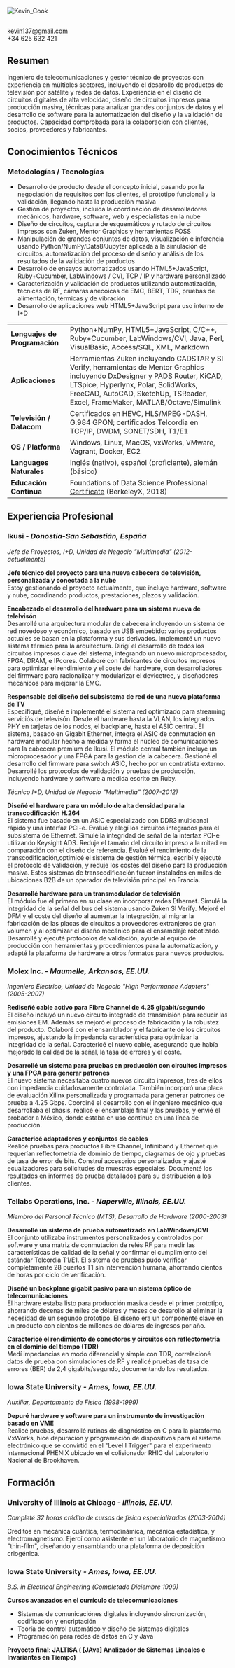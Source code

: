 ![Kevin_Cook](/__headshot.jpeg)
## 
kevin137@gmail.com  
+34 625 632 421  


## Resumen  
Ingeniero de telecomunicaciones y gestor técnico de proyectos con experiencia en múltiples sectores, incluyendo el desarollo de productos de televisión por satélite y redes de datos. Experiencia en el diseño de circuitos digitales de alta velocidad, diseño de circuitos impresos para producción masiva, técnicas para analizar grandes conjuntos de datos y el desarrollo de software para la automatización del diseño y la validación de productos. Capacidad comprobada para la colaboracion con clientes, socios, proveedores y fabricantes.


## Conocimientos Técnicos  
### Metodologías / Tecnologías
- Desarrollo de producto desde el concepto inicial, pasando por la negociación de requisitos con los clientes, el prototipo funcional y la validación, llegando hasta la producción masiva
- Gestión de proyectos, incluida la coordinación de desarrolladores mecánicos, hardware, software, web y especialistas en la nube
- Diseño de circuitos, captura de esquemáticos y rutado de circuitos impresos con Zuken, Mentor Graphics y herramientas FOSS
- Manipulación de grandes conjuntos de datos, visualización e inferencia usando  Python/NumPy/Data8/Jupyter aplicada a la simulación de circuitos, automatización del proceso de diseño y análisis de los resultados de la validación de productos
- Desarrollo de ensayos automatizados usando HTML5+JavaScript, Ruby+Cucumber, LabWindows / CVI, TCP / IP y hardware personalizado
- Caracterización y validación de productos utilizando automatización, técnicas de RF, cámaras anecoicas de EMC, BERT, TDR, pruebas de alimentación, térmicas y de vibración
- Desarrollo de aplicaciones web HTML5+JavaScript para uso interno de I+D 

|     |     |
| :-- | :-- |
|**Lenguajes de Programación**   | Python+NumPy, HTML5+JavaScript, C/C++, Ruby+Cucumber, LabWindows/CVI, Java, Perl, VisualBasic, Access/SQL, XML, Markdown |
| **Aplicaciones**               | Herramientas Zuken incluyendo CADSTAR y SI Verify, herramientas de Mentor Graphics incluyendo DxDesigner y PADS Router, KiCAD, LTSpice, Hyperlynx, Polar, SolidWorks, FreeCAD, AutoCAD, SketchUp, TSReader, Excel, FrameMaker, MATLAB/Octave/Simulink     |
| **Televisión / Datacom**       | Certificados en HEVC, HLS/MPEG-DASH, G.984 GPON; certificados Telcordia en TCP/IP, DWDM, SONET/SDH, T1/E1                 |
| **OS / Platforma**             | Windows, Linux, MacOS, vxWorks, VMware, Vagrant, Docker, EC2 |
| **Languages Naturales**        | Inglés (nativo), español (proficiente), alemán (básico)           |
| **Educación Continua**         | Foundations of Data Science Professional [Certificate](https://credentials.edx.org/credentials/51fa11b8cf2541e39a7abea490b152e6/ "Link to certificate at edX") (BerkeleyX, 2018) |


## Experiencia Profesional
 
### Ikusi  *- Donostia-San Sebastián, España*

*Jefe de Proyectos, I+D, Unidad de Negocio "Multimedia" (2012-actualmente)*

**Jefe técnico del proyecto para una nueva cabecera de televisión, personalizada y conectada a la nube**  
Estoy gestionando el proyecto actualmente, que incluye hardware, software y nube, coordinando productos, prestaciones, plazos y validación. 

**Encabezado el desarrollo del hardware para un sistema nueva de telelvisón**  
Desarrollé una arquitectura modular de cabecera incluyendo un sistema de red novedoso y económico, basado en USB embebido: varios productos actuales se basan en la plataforma y sus derivados. Implementé un nuevo sistema térmico para la arquitectura. Dirigí el desarrollo de todos los circuitos impresos clave del sistema, integrando un nuevo microprocesador, FPGA, DRAM, e IPcores. Colaboré con fabricantes de circuitos impresos para optimizar el rendimiento y el coste del hardware, con desarrolladores del firmware para racionalizar y modularizar el devicetree, y diseñadores mecánicos para mejorar la EMC.

**Responsable del diseño del subsistema de red de una nueva plataforma de TV**  
Especifiqué, diseñé e implementé el sistema red optimizado para streaming serviciós de televisón. Desde el hardware hasta la VLAN, los integrados PHY en tarjetas de los nodos, el backplane, hasta el ASIC central. El sistema, basado en Gigabit Ethernet, integra el ASIC de conmutación en hardware modular hecho a medida y forma el núcleo de comunicaciones para la cabecera premium de Ikusi. El módulo central también incluye un microprocesador y una FPGA para la gestion de la cabecera. Gestioné el desarrollo del firmware para switch ASIC, hecho por un contratista externo. Desarrollé los protocolos de validación y pruebas de producción, incluyendo hardware y software a medida escrito en Ruby.

*Técnico I+D, Unidad de Negocio "Multimedia" (2007-2012)*  

**Diseñé el hardware para un módulo de alta densidad para la transcodificación H.264**  
El sistema fue basado en un ASIC especializado con DDR3 multicanal rápido y una interfaz PCI-e. Evalué y elegí los circuitos integrados para el subsistema de Ethernet. Simulé la integridad de señal de la interfaz PCI-e utilizando Keysight ADS. Reduje el tamaño del circuito impreso a la mitad en comparación con el diseño de referencia. Evalué el rendimiento de la transcodificación,optimicé el sistema de gestión térmica, escribí y ejecuté el protocolo de validación, y reduje los costes del diseño para la producción masiva. Estos sistemas de transcodificación fueron instalados en miles de ubicaciones B2B de un operador de televisión principal en Francia. 

**Desarrollé hardware para un transmodulador de televisión**  
El módulo fue el primero en su clase en incorporar redes Ethernet. Simulé la integridad de la señal del bus del sistema usando Zuken SI Verify. Mejoré el DFM y el coste del diseño al aumentar la integración, al migrar la fabricación de las placas de circuitos a proveedores extranjeros de gran volumen y al optimizar el diseño mecánico para el ensamblaje robotizado. Desarrollé y ejecuté protocolos de validación, ayudé al equipo de producción con herramientas y procedimientos para la automatización, y adapté la plataforma de hardware a otros formatos para nuevos productos.

### Molex Inc.  *- Maumelle, Arkansas, EE.UU.*  
*Ingeniero Electrico, Unidad de Negocio "High Performance Adapters" (2005-2007)*

**Rediseñé cable activo para Fibre Channel de 4.25 gigabit/segundo**  
El diseño incluyó un nuevo circuito integrado de transmisión para reducir las emisiones EM. Además se mejoró el proceso de fabricación y la robustez del producto. Colaboré con el ensamblador y el fabricante de los circuitos impresos, ajustando la impedancia característica para optimizar la integridad de la señal. Caractericé el nuevo cable, asegurando que había mejorado la calidad de la señal, la tasa de errores y el coste.

**Desarrollé un sistema para pruebas en producción con circuitos impresos y una FPGA para generar patrones**  
El nuevo sistema necesitaba cuatro nuevos circuito impresos, tres de ellos con impedancia cuidadosamente controlada. También incorporó una placa de evaluación Xilinx personalizada y programada para generar patrones de prueba a 4.25 Gbps. Coordiné el desarrollo con el ingeniero mecánico que desarrollaba el chasis, realicé el ensamblaje final y las pruebas, y envié el probador a México, donde estaba en uso continuo en una línea de producción.

**Caractericé adaptadores y conjuntos de cables**  
Realicé pruebas para productos Fibre Channel, Infiniband y Ethernet que requerían reflectometría de dominio de tiempo, diagramas de ojo y pruebas de tasa de error de bits. Construí accesorios personalizados y ajusté ecualizadores para solicitudes de muestras especiales. Documenté los resultados en informes de prueba detallados para su distribución a los clientes.

### Tellabs Operations, Inc.  *- Naperville, Illinois, EE.UU.*  
*Miembro del Personal Técnico (MTS), Desarrollo de Hardware (2000-2003)*

**Desarrollé un sistema de prueba automatizado en LabWindows/CVI**  
El conjunto utilizaba instrumentos personalizados y controlados por software y una matriz de conmutación de relés RF para medir las características de calidad de la señal y confirmar el cumplimiento del estándar Telcordia T1/E1. El sistema de pruebas pudo verificar completamente 28 puertos T1 sin intervención humana, ahorrando cientos de horas por ciclo de verificación.

**Diseñé un backplane gigabit pasivo para un sistema óptico de telecomunicaciones**  
El hardware estaba listo para producción masiva desde el primer prototipo, ahorrando decenas de miles de dólares y meses de desarollo al eliminar la necesidad de un segundo prototipo. El diseño era un componente clave en un producto con cientos de millones de dólares de ingresos por año.

**Caractericé el rendimiento de conectores y circuitos con reflectometría en el dominio del tiempo (TDR)**  
Medí impedancias en modo diferencial y simple con TDR, correlacioné datos de prueba con simulaciones de RF y realicé pruebas de tasa de errores (BER) de 2,4 gigabits/segundo, documentando los resultados.

### Iowa State University  *- Ames, Iowa, EE.UU.*  
*Auxiliar, Departamento de Física (1998-1999)*

**Depuré hardware y software para un instrumento de investigación basado en VME**  
Realicé pruebas, desarrollé rutinas de diagnóstico en C para la plataforma VxWorks, hice depuración y programación de dispositivos para el sistema electrónico que se convirtió en el "Level I Trigger" para el experimento internacional PHENIX ubicado en el colisionador RHIC del Laboratorio Nacional de Brookhaven.


## Formación

### University of Illinois at Chicago  *- Illinois, EE.UU.*  
*Completé 32 horas crédito de cursos de física especializados (2003-2004)*

Creditos en mecánica cuántica, termodinámica, mecánica estadística, y electromagnetismo. Ejercí como asistente en un laboratorio de magnetismo "thin-film", diseñando y ensamblando una plataforma de deposición criogénica.
 
### Iowa State University  *- Ames, Iowa, EE.UU.*  
*B.S. in Electrical Engineering (Completado Diciembre 1999)*

**Cursos avanzados en el currículo de telecomunicaciones**

- Sistemas de comunicaciónes digitales incluyendo sincronización, codificación y encriptación
- Teoría de control automático y diseño de sistemas digitales
- Programación para redes de datos en C y Java

**Proyecto final: JALTISA ( [JAva] Analizador de Sistemas Lineales e Invariantes en Tiempo)**
